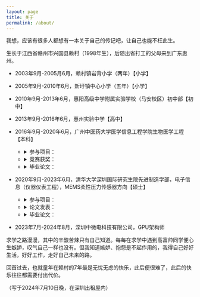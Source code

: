 ```yaml
---
layout: page
title: 关于
permalink: /about/
---
```


我想，应该有很多人都想有一本关于自己的传记吧，让自己也能不枉此生。

生长于江西省赣州市兴国县赖村（1998年生），后随出省打工的父母来到广东惠州。

* 2003年9月-2005月6月，赖村镇岩背小学（两年）【小学】
* 2005年9月-2010年6月，新圩镇中心小学（五年）【小学】
* 2010年9月-2013年6月，惠阳高级中学附属实验学校（马安校区）初中部【初中】
* 2013年9月-2016年6月，惠州实验中学【高中】
* 2016年9月-2020年6月，广州中医药大学医学信息工程学院生物医学工程【本科】
    <ul>
    <li>
        <details>
        <summary>参与项目：</summary>
            <ul>
                <li>《文本挖掘对大学生个性化心理咨询APP的技术支撑研究》（大二）</li>
                <li>《基于超声多普勒的人迎寸口诊法的数字化脉诊仪》（大三）</li>
            </ul>
        </details>
    </li>
    <li>
        <details>
        <summary>竞赛获奖：</summary>
            <ul>
                <li> 2018年6月获第六届泰迪杯数据挖掘挑战赛一等奖 </li>
                <li> 2018年10月获全国大学生数学建模竞赛广东省二等奖 </li>
                <li> 2018年11月获广东省大学生电子设计竞赛人三等奖 </li>
            </ul>
        </details>
    </li>
    <li>
        <details>
        <summary>毕业论文：</summary>
            <ul>
                <li> 《基于单目计算机视觉的肩关节康复运动检测系统》 </li>
            </ul>
        </details>
    </li>
    </ul>

    <!-- * 参与项目：
        * 《文本挖掘对大学生个性化心理咨询APP的技术支撑研究》（大二）
        * 《基于超声多普勒的人迎寸口诊法的数字化脉诊仪》（大三） -->
    <!-- * 竞赛获奖：
        * 2018年6月获第六届泰迪杯数据挖掘挑战赛一等奖
        * 2018年10月获全国大学生数学建模竞赛广东省二等奖
        * 2018年11月获广东省大学生电子设计竞赛人三等奖 -->
    <!-- * 毕业论文：《基于单目计算机视觉的肩关节康复运动检测系统》 -->
    

* 2020年9月-2023年6月，清华大学深圳国际研究生院先进制造学部，电子信息（仪器仪表工程），MEMS柔性压力传感器方向【硕士】
    <ul>
    <li>
        <details>
        <summary>参与项目：</summary>
            <ul>
                <li>国家自然科学基金（61971261）《基于压电驻极体柔性传感器的寸口脉诊可穿戴系统研究》</li>
            </ul>
        </details>
    </li>
    <li>
        <details>
        <summary>论文发表：</summary>
            <ul>
                <li> Liuyang Han, Wei Zeng, Ying Dong, Xiaohao Wang, and Liwei Lin. "Mapping and Simultaneous Detection of Arterial and Venous Pulses using Large-Scale High-Density Flexible Piezoelectret Sensor Array", Advanced electronic materials 8.9 (2022) </li>
                <li> Liuyang Han, Weijin Liang, Yuhan Liu, Wei Zeng, Jianyu Wang, Zhihan Yang, Qian Zhou, Ying Dong, and Xiaohao Wang. "Stretchable piezoelectret electronic stethoscope for phonocardiography and lung sound detection in motion and noise conditions", APPLIED MATERIALS TODAY 36 (2024) </li>
                <li> Temporal-spatial replication of the pulse haptic sensation empowering the Traditional Chinese Medicine （在投） </li>
            </ul>
        </details>
    </li>
    <li>
        <details>
        <summary>毕业论文：</summary>
            <ul>
                <li> 《基于单目计算机视觉的肩关节康复运动检测系统》 </li>
            </ul>
        </details>
    </li>
    </ul>

* 2023年7月-2024年8月，深圳中微电科技有限公司，GPU架构师

求学之路漫漫，其中的辛酸苦辣只有自己知道。每每在求学中遇到高富帅同学便心生嫉妒，叹气自己一样也没有。但我知道嫉妒、抱怨是不起作用的，我得自己好好生活，好好工作，走好自己未来的路。

回首过去，也就童年在赖村的7年最是无忧无虑的快乐，此后便很难了，此后的快乐往往都需要付出代价。

（写于2024年7月10日晚，在深圳出租屋内）
